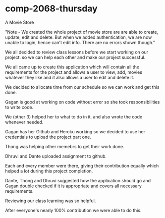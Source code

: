 # comp-2068-thursday
A Movie Store

"Note - We created the whole project of movie store are are able to create, update, edit and delete. But when we added authentication, we are now unable to login, hence can't edit info. There are no errors shown though."

We all decided to review class lessons before we start working on our project. so we can help each other and make our project successful. 

We all came up to create this application which will contain all the requirements for the project and allows a user to view, add, movies whatever they like and it also allows a user to edit and delete it.

We decided to allocate time from our schedule so we can work and get this done. 

Gagan is good at working on code without error so she took responsibilities to write code. 

We (other 3) helped her to what to do in it. and also wrote the code whenever needed. 

Gagan has her Github and Heroku working so we decided to use her credentials to upload the project part one. 

Thong was helping other memebrs to get their work done.

Dhruvi and Dante uploaded assignment to github.

Each and every member were there, giving their contribution equally which helped a lot during this project completion. 

Dante, Thong and Dhruvi suggested how the application should go and Gagan double checked if it is appropriate and covers all necessary requirements. 

Reviewing our class learning was so helpful. 

After everyone's nearly 100% contribution we were able to do this. 



